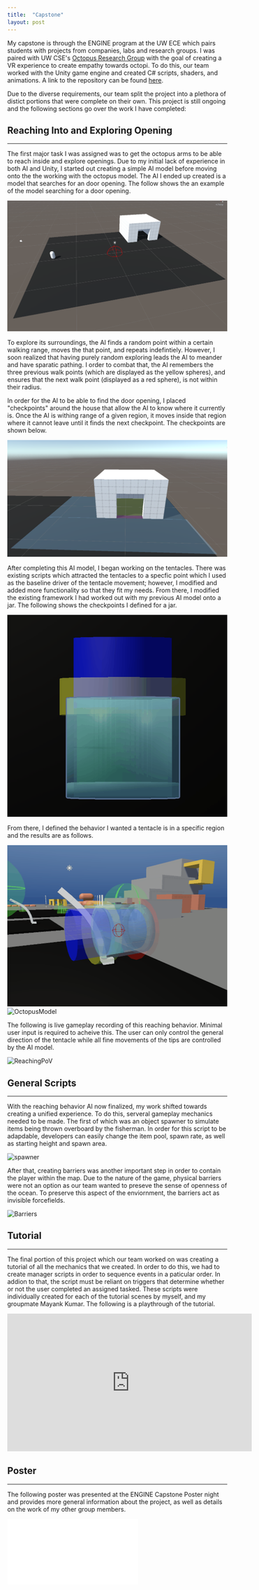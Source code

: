 ```yaml
---
title:  "Capstone"
layout: post
---
```


My capstone is through the ENGINE program at the UW ECE which pairs students with projects from companies, labs and research groups. I was paired with UW CSE's [Octopus Research Group](http://arl.cs.washington.edu/ORG/) with the goal of creating a VR experience to create empathy towards octopi. To do this, our team worked with the Unity game engine and created C# scripts, shaders, and animations. A link to the repository can be found [here](https://github.com/TStrong85/OctopusVR). 


Due to the diverse requirements, our team split the project into a plethora of distict portions that were complete on their own. This project is still ongoing and the following sections go over the work I have completed:

## Reaching Into and Exploring Opening
 ---
 
The first major task I was assigned was to get the octopus arms to be able to reach inside and explore openings. Due to my initial lack of experience in both AI and Unity, I started out creating a simple AI model before moving onto the the working with the octopus model. The AI I ended up created is a model that searches for an door opening. The follow shows the an example of the model searching for a door opening.

![simple AI](/assets/SimpleAI.gif)

To explore its surroundings, the AI finds a random point within a certain walking range, moves the that point, and repeats indefintiely. However, I soon realized that having purely random exploring leads the AI to meander and have sparatic pathing. I order to combat that, the AI remembers the three previous walk points (which are displayed as the yellow spheres), and ensures that the next walk point (displayed as a red sphere), is not within their radius.

In order for the AI to be able to find the door opening, I placed "checkpoints" around the house that allow the AI to know where it currently is. Once the AI is withing range of a given region, it moves inside that region where it cannot leave until it finds the next checkpoint. The checkpoints are shown below.

![HouseRegions](/assets/HouseRegions.png)

After completing this AI model, I began working on the tentacles. There was existing scripts which attracted the tentacles to a specfic point which I used as the baseline driver of the tentacle movement; however, I modified and added more functionality so that they fit my needs. From there, I modified the existing framework I had worked out with my previous AI model onto a jar. The following shows the checkpoints I defined for a jar. 

![JarCollisionRegions](/assets/JarCollisionRegions.gif)

From there, I defined the behavior I wanted a tentacle is in a specific region and the results are as follows.

![CubeModelGizmo](/assets/CubeModelGizmo.gif)
![OctopusModel](/assets/OctopusModel.gif)

The following is live gameplay recording of this reaching behavior. Minimal user input is required to acheive this. The user can only control the general direction of the tentacle while all fine movements of the tips are controlled by the AI model.

![ReachingPoV](/assets/ReachingMin25.gif)

## General Scripts
 ---
 
With the reaching behavior AI now finalized, my work shifted towards creating a unified experience. To do this, serveral gameplay mechanics needed to be made. The first of which was an object spawner to simulate items being thrown overboard by the fisherman. In order for this script to be adapdable, developers can easily change the item pool, spawn rate, as well as starting height and spawn area.

![spawner](/assets/spawner.gif)

After that, creating barriers was another important step in order to contain the player within the map. Due to the nature of the game, physical barriers were not an option as our team wanted to preseve the sense of openness of the ocean. To preserve this aspect of the enviornment, the barriers act as invisible forcefields.

![Barriers](/assets/Barrier.gif)

## Tutorial
 ---
 
The final portion of this project which our team worked on was creating a tutorial of all the mechanics that we created. In order to do this, we had to create manager scripts in order to sequence events in a paticular order. In addion to that, the script must be reliant on triggers that determine whether or not the user completed an assigned tasked. These scripts were individually created for each of the tutorial scenes by myself, and my groupmate Mayank Kumar. The following is a playthrough of the tutorial. 

<iframe width="560" height="315" src="https://www.youtube.com/embed/0tO61FgWZ5c" title="YouTube video player" frameborder="0" allow="accelerometer; autoplay; clipboard-write; encrypted-media; gyroscope; picture-in-picture" allowfullscreen></iframe>

## Poster
 ---
 
The following poster was presented at the ENGINE Capstone Poster night and provides more general information about the project, as well as details on the work of my other group members.
 
![FinalPoster](/assets/FinalPoster.pdf)

